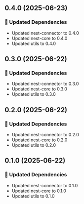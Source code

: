 ## 0.4.0 (2025-06-23)

### 🧱 Updated Dependencies

- Updated nest-connector to 0.4.0
- Updated nest-core to 0.4.0
- Updated utils to 0.4.0

## 0.3.0 (2025-06-22)

### 🧱 Updated Dependencies

- Updated nest-connector to 0.3.0
- Updated nest-core to 0.3.0
- Updated utils to 0.3.0

## 0.2.0 (2025-06-22)

### 🧱 Updated Dependencies

- Updated nest-connector to 0.2.0
- Updated nest-core to 0.2.0
- Updated utils to 0.2.0

## 0.1.0 (2025-06-22)

### 🧱 Updated Dependencies

- Updated nest-connector to 0.1.0
- Updated nest-core to 0.1.0
- Updated utils to 0.1.0